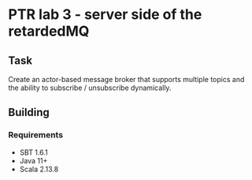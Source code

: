 # PTR lab 3 - server side of the retardedMQ

Task
--------
Create an actor-based message broker that supports multiple topics and the ability to subscribe
/ unsubscribe dynamically.

Building
--------
### Requirements
* SBT 1.6.1
* Java 11+
* Scala 2.13.8
